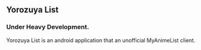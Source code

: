 ## Yorozuya List

### Under Heavy Development.

Yorozuya List is an android application that an unofficial MyAnimeList client.